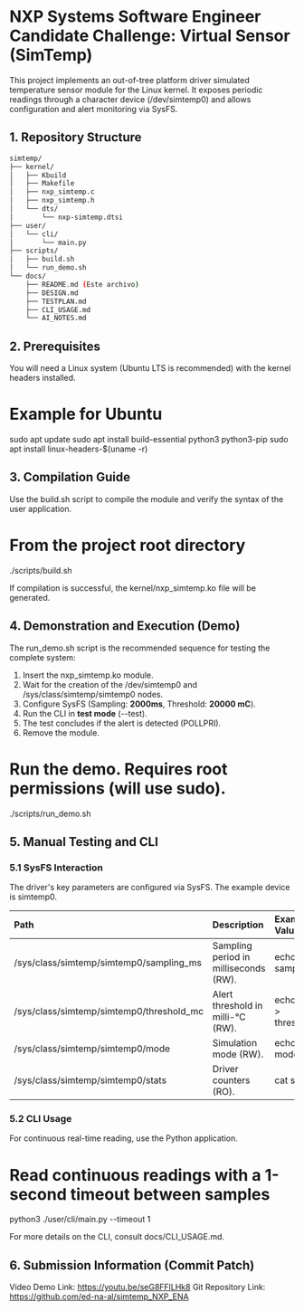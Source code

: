 # **NXP Systems Software Engineer Candidate Challenge: Virtual Sensor (SimTemp)**

This project implements an out-of-tree platform driver simulated temperature sensor module for the Linux kernel. It exposes periodic readings through a character device (/dev/simtemp0) and allows configuration and alert monitoring via SysFS.

## **1\. Repository Structure**

```bash
simtemp/
├── kernel/
│   ├── Kbuild
│   ├── Makefile
│   ├── nxp_simtemp.c
│   ├── nxp_simtemp.h
│   └── dts/
│       └── nxp-simtemp.dtsi
├── user/
│   └── cli/
│       └── main.py            
├── scripts/
│   ├── build.sh           
│   └── run_demo.sh        
└── docs/
    ├── README.md (Este archivo)
    ├── DESIGN.md
    ├── TESTPLAN.md
    ├── CLI_USAGE.md       
    └── AI_NOTES.md

```

## **2\. Prerequisites**

You will need a Linux system (Ubuntu LTS is recommended) with the kernel headers installed.

# Example for Ubuntu
sudo apt update
sudo apt install build-essential python3 python3-pip
sudo apt install linux-headers-$(uname \-r)

## **3\. Compilation Guide**

Use the build.sh script to compile the module and verify the syntax of the user application.

# From the project root directory
./scripts/build.sh

If compilation is successful, the kernel/nxp\_simtemp.ko file will be generated.

## **4\. Demonstration and Execution (Demo)**

The run\_demo.sh script is the recommended sequence for testing the complete system:

1. Insert the nxp\_simtemp.ko module.
2. Wait for the creation of the /dev/simtemp0 and /sys/class/simtemp/simtemp0 nodes.
3. Configure SysFS (Sampling: **2000ms**, Threshold: **20000 mC**).
4. Run the CLI in **test mode** (--test).
5. The test concludes if the alert is detected (POLLPRI).
6. Remove the module.

# Run the demo. Requires root permissions (will use sudo).
./scripts/run\_demo.sh

## **5\. Manual Testing and CLI**

### **5.1 SysFS Interaction**

The driver's key parameters are configured via SysFS. The example device is simtemp0.

| Path | Description | Example Values |
| :---- | :---- | :---- |
| /sys/class/simtemp/simtemp0/sampling\_ms | Sampling period in milliseconds (RW). | echo 500 \> sampling\_ms |
| /sys/class/simtemp/simtemp0/threshold\_mc | Alert threshold in milli-°C (RW). | echo 42000 \> threshold\_mc |
| /sys/class/simtemp/simtemp0/mode | Simulation mode (RW). | echo noisy \> mode |
| /sys/class/simtemp/simtemp0/stats | Driver counters (RO). | cat stats |

### **5.2 CLI Usage**

For continuous real-time reading, use the Python application.

# Read continuous readings with a 1-second timeout between samples
python3 ./user/cli/main.py \--timeout 1 

For more details on the CLI, consult docs/CLI\_USAGE.md.

## **6\. Submission Information (Commit Patch)**

Video Demo Link: https://youtu.be/seG8FFlLHk8
Git Repository Link: https://github.com/ed-na-al/simtemp_NXP_ENA
